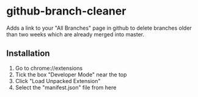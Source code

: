 # github-branch-cleaner

Adds a link to your "All Branches" page in github to delete branches older than
two weeks which are already merged into master.

## Installation
1. Go to chrome://extensions
2. Tick the box "Developer Mode" near the top
3. Click "Load Unpacked Extension"
4. Select the "manifest.json" file from here